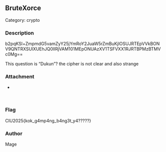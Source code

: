 ## BruteXorce
Category: crypto
<br>
### Description
b2pqKSl+ZmpmdG5vamZyY25jYmRoY2JuaW5rZmBuKjlOSUJRTEpVVkBONV9QNTRXSUlXUEhJQ0lIRjVAM101MEpONUAzXV1TSFVXX1RJRTBPMzBTMVc0Mg==

This question is “Dukun”? the cipher is not clear and also strange
<br>

### Attachment
-
<br>

### Flag
CIU2025{kok_g4mp4ng_b4ng3t_y4?????}
<br>

### Author
Mage

